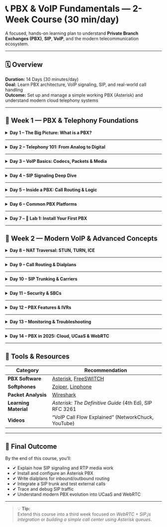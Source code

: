 # 📞 PBX & VoIP Fundamentals — 2-Week Course (30 min/day)

A focused, hands-on learning plan to understand **Private Branch Exchanges (PBX)**, **SIP**, **VoIP**, and the modern telecommunication ecosystem.

---

## 🗓️ Overview

**Duration:** 14 Days (30 minutes/day)  
**Goal:** Learn PBX architecture, VoIP signaling, SIP, and real-world call handling  
**Outcome:** Set up and manage a simple working PBX (Asterisk) and understand modern cloud telephony systems

---

## 📘 Week 1 — PBX & Telephony Foundations

<details>
<summary><b>Day 1 – The Big Picture: What is a PBX?</b></summary>

### 🎯 Objectives
- Understand the role of a PBX in telephony systems  
- Differentiate between PSTN, PBX, and IP-PBX  
- Learn how VoIP disrupted traditional PBXs

### 🧠 Key Concepts
- **PBX** = Private Branch Exchange (internal phone network)  
- **PSTN** = Public Switched Telephone Network  
- **IP-PBX** = Software PBX using Internet Protocol

### ✅ Tasks
- [ ] Sketch a basic PBX topology (phones → PBX → PSTN)  
- [ ] Read: “What is a PBX?” on VoIP-Info.org  

</details>

---

<details>
<summary><b>Day 2 – Telephony 101: From Analog to Digital</b></summary>

### 🎯 Objectives
- Understand analog/digital lines and signaling  
- Explore FXS/FXO, T1/E1, and trunking concepts  

### 🧠 Key Concepts
- FXS (station) / FXO (office) interfaces  
- Digital signaling: TDM, PRI  
- Call setup vs voice transport

### ✅ Tasks
- [ ] Watch 10-min YouTube: “Analog vs VoIP Explained”  
- [ ] Draw an analog trunk diagram  
</details>

---

<details>
<summary><b>Day 3 – VoIP Basics: Codecs, Packets & Media</b></summary>

### 🎯 Objectives
- Learn how voice is digitized and transmitted  
- Explore RTP/RTCP and codec negotiation  

### 🧠 Key Concepts
- Codecs: G.711, Opus, G.729  
- RTP = media stream, RTCP = control info  
- Jitter, latency, packet loss

### ✅ Tasks
- [ ] Capture a VoIP call in Wireshark and inspect RTP  
</details>

---

<details>
<summary><b>Day 4 – SIP Signaling Deep Dive</b></summary>

### 🎯 Objectives
- Learn SIP message types: INVITE, ACK, BYE, REGISTER  
- Read SIP call flows  

### 🧠 Key Concepts
- SIP = Session Initiation Protocol  
- Dialog states, Via/Contact headers  
- User agents and proxy servers  

### ✅ Tasks
- [ ] Read RFC 3261 sections 1–10 (skim)  
- [ ] Trace a SIP call in Wireshark  
</details>

---

<details>
<summary><b>Day 5 – Inside a PBX: Call Routing & Logic</b></summary>

### 🎯 Objectives
- Understand dialplans and call context  
- Learn how PBX bridges two SIP dialogs  

### 🧠 Key Concepts
- Registrar Server  
- Proxy/B2BUA  
- Dialplan extensions  

### ✅ Tasks
- [ ] Review an example Asterisk dialplan file (`extensions.conf`)  
</details>

---

<details>
<summary><b>Day 6 – Common PBX Platforms</b></summary>

### 🎯 Objectives
- Compare Asterisk, FreeSWITCH, 3CX, and cloud PBXs  
- Learn about licensing and open-source models  

### 🧠 Key Concepts
- Softswitches and call controllers  
- API-driven PBXs (Twilio, Plivo, Siperb)  

### ✅ Tasks
- [ ] Read: “Asterisk vs FreeSWITCH comparison”  
</details>

---

<details>
<summary><b>Day 7 – 🧪 Lab 1: Install Your First PBX</b></summary>

### 🎯 Objectives
- Install Asterisk in Docker or a local VM  
- Register two softphones and make a call  

### ✅ Tasks
- [ ] Install Docker and run `docker run -t --name asterisk ghcr.io/asterisk/asterisk`  
- [ ] Configure two SIP users in `pjsip.conf`  
- [ ] Test call between extensions 1000 and 1001  
</details>

---

## 📗 Week 2 — Modern VoIP & Advanced Concepts

<details>
<summary><b>Day 8 – NAT Traversal: STUN, TURN, ICE</b></summary>

### 🎯 Objectives
- Understand why VoIP fails behind NAT  
- Learn how ICE negotiates media paths  

### 🧠 Key Concepts
- STUN = discover public IP  
- TURN = relay media  
- ICE = Interactive Connectivity Establishment  

### ✅ Tasks
- [ ] Diagram an ICE candidate exchange  
</details>

---

<details>
<summary><b>Day 9 – Call Routing & Dialplans</b></summary>

### 🎯 Objectives
- Write simple routing rules for inbound/outbound calls  
- Handle extensions and voicemail  

### ✅ Tasks
- [ ] Add an outbound route in Asterisk (`_9XXXX. => Dial(SIP/trunk/${EXTEN:1})`)  
</details>

---

<details>
<summary><b>Day 10 – SIP Trunking & Carriers</b></summary>

### 🎯 Objectives
- Learn how SIP trunks connect PBXs to the PSTN  
- Understand DID, E.164, and carrier routes  

### ✅ Tasks
- [ ] Configure a demo SIP trunk (e.g., Twilio Elastic SIP)  
</details>

---

<details>
<summary><b>Day 11 – Security & SBCs</b></summary>

### 🎯 Objectives
- Secure SIP using TLS and SRTP  
- Understand the role of Session Border Controllers  

### ✅ Tasks
- [ ] Enable TLS on Asterisk  
- [ ] Draw an SBC topology  
</details>

---

<details>
<summary><b>Day 12 – PBX Features & IVRs</b></summary>

### 🎯 Objectives
- Explore voicemail, queues, and auto-attendants  
- Create a basic IVR menu  

### ✅ Tasks
- [ ] Add voicemail for user 1000  
- [ ] Build a simple “Press 1 for Sales” IVR  
</details>

---

<details>
<summary><b>Day 13 – Monitoring & Troubleshooting</b></summary>

### 🎯 Objectives
- Analyze SIP/RTP traffic  
- Generate and read CDRs  

### ✅ Tasks
- [ ] Use `sip set debug on` in Asterisk CLI  
- [ ] Open a call in Wireshark → Telephony → VoIP Calls  
</details>

---

<details>
<summary><b>Day 14 – PBX in 2025: Cloud, UCaaS & WebRTC</b></summary>

### 🎯 Objectives
- Understand modern PBX evolution  
- Compare on-prem vs cloud solutions  

### 🧠 Key Concepts
- UCaaS, CPaaS, SBC-as-a-Service  
- WebRTC integration  
- Siperb, Zoom, Twilio Voice API  

### ✅ Tasks
- [ ] Research: “How PBXs integrate with WebRTC and SIP.js”  
</details>

---

## 🧰 Tools & Resources

| Category | Recommendation |
|-----------|----------------|
| **PBX Software** | [Asterisk](https://www.asterisk.org), [FreeSWITCH](https://freeswitch.com) |
| **Softphones** | [Zoiper](https://www.zoiper.com), [Linphone](https://www.linphone.org) |
| **Packet Analysis** | [Wireshark](https://www.wireshark.org) |
| **Learning Material** | *Asterisk: The Definitive Guide* (4th Ed), SIP RFC 3261 |
| **Videos** | “VoIP Call Flow Explained” (NetworkChuck, YouTube) |

---

## 🧩 Final Outcome

By the end of this course, you’ll:
- ✔ Explain how SIP signaling and RTP media work  
- ✔ Install and configure an Asterisk PBX  
- ✔ Write dialplans for inbound/outbound routing  
- ✔ Integrate a SIP trunk and test external calls  
- ✔ Trace and debug SIP traffic  
- ✔ Understand modern PBX evolution into UCaaS and WebRTC

---

> 💡 **Tip:**  
> Extend this course into a third week focused on *WebRTC + SIP.js integration* or *building a simple call center using Asterisk queues*.
